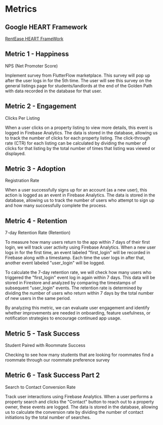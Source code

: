# Metrics

## Google HEART Framework
[RentEase HEART FrameWork](https://docs.google.com/presentation/d/1lZQ8L8J6KBpiQgjMlItVQNbLG9vUb1vhW1mT_8wzphU/edit?usp=sharing)

## Metric 1 - Happiness 
NPS (Net Promoter Score)

Implement survey from FlutterFlow marketplace. This survey will pop up after the user logs in for the 5th time. The user will see this survey on the general listings page for students/landlords at the end of the Golden Path with data recorded in the database for that user.

## Metric 2 - Engagement
Clicks Per Listing

When a user clicks on a property listing to view more details, this event is logged in Firebase Analytics. The data is stored in the database, allowing us to track the number of clicks for each property listing. The click-through rate (CTR) for each listing can be calculated by dividing the number of clicks for that listing by the total number of times that listing was viewed or displayed.

## Metric 3 - Adoption
Registration Rate

When a user successfully signs up for an account (as a new user), this action is logged as an event in Firebase Analytics. The data is stored in the database, allowing us to track the number of users who attempt to sign up and how many successfully complete the process.

## Metric 4 - Retention
7-day Retention Rate (Retention)

To measure how many users return to the app within 7 days of their first login, we will track user activity using Firebase Analytics. When a new user logs in for the first time, an event labeled "first_login" will be recorded in Firebase along with a timestamp. Each time the user logs in after that, another event labeled "user_login" will be logged.

To calculate the 7-day retention rate, we will check how many users who triggered the "first_login" event log in again within 7 days. This data will be stored in Firestore and analyzed by comparing the timestamps of subsequent "user_login" events. The retention rate is determined by dividing the number of users who return within 7 days by the total number of new users in the same period.

By analyzing this metric, we can evaluate user engagement and identify whether improvements are needed in onboarding, feature usefulness, or notification strategies to encourage continued app usage.

## Metric 5 - Task Success
Student Paired with Roommate Success

Checking to see how many students that are looking for roommates find a roommate through our roommate preference survey

## Metric 6 - Task Success Part 2
Search to Contact Conversion Rate

Track user interactions using Firebase Analytics. When a user performs a property search and clicks the "Contact" button to reach out to a property owner, these events are logged. The data is stored in the database, allowing us to calculate the conversion rate by dividing the number of contact initiations by the total number of searches.




